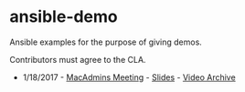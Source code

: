 # ansible-demo

Ansible examples for the purpose of giving demos.

Contributors must agree to the CLA.

* 1/18/2017 - [MacAdmins Meeting][macadmins-20170118] - [Slides][slides-20170118] - [Video Archive][archive-20170118]

[archive-20170118]: https://stream.lib.utah.edu/index.php?c=details&id=12817
[macadmins-20170118]: https://apple.lib.utah.edu/?p=1913
[slides-20170118]: https://docs.google.com/presentation/d/1FJKLPEc5cnIKihzMmczo09lGz32ATBcC2l2_asCPbzo/edit?usp=sharing
